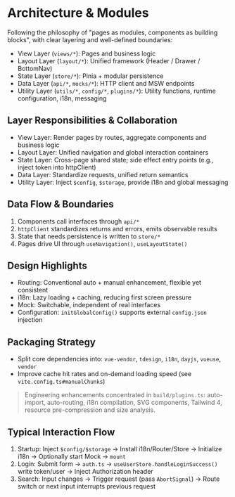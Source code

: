 # Architecture & Modules

Following the philosophy of "pages as modules, components as building blocks", with clear layering and well-defined boundaries:

- View Layer (`views/*`): Pages and business logic
- Layout Layer (`layout/*`): Unified framework (Header / Drawer / BottomNav)
- State Layer (`store/*`): Pinia + modular persistence
- Data Layer (`api/*`, `mocks/*`): HTTP client and MSW endpoints
- Utility Layer (`utils/*`, `config/*`, `plugins/*`): Utility functions, runtime configuration, i18n, messaging

## Layer Responsibilities & Collaboration

- View Layer: Render pages by routes, aggregate components and business logic
- Layout Layer: Unified navigation and global interaction containers
- State Layer: Cross-page shared state; side effect entry points (e.g., inject token into httpClient)
- Data Layer: Standardize requests, unified return semantics
- Utility Layer: Inject `$config`, `$storage`, provide i18n and global messaging

## Data Flow & Boundaries

1. Components call interfaces through `api/*`
2. `httpClient` standardizes returns and errors, emits observable results
3. State that needs persistence is written to `store/*`
4. Pages drive UI through `useNavigation()`, `useLayoutState()`

## Design Highlights

- Routing: Conventional auto + manual enhancement, flexible yet consistent
- i18n: Lazy loading + caching, reducing first screen pressure
- Mock: Switchable, independent of real interfaces
- Configuration: `initGlobalConfig()` supports external `config.json` injection

## Packaging Strategy

- Split core dependencies into: `vue-vendor`, `tdesign`, `i18n`, `dayjs`, `vueuse`, `vendor`
- Improve cache hit rates and on-demand loading speed (see `vite.config.ts#manualChunks`)

> Engineering enhancements concentrated in `build/plugins.ts`: auto-import, auto-routing, i18n compilation, SVG components, Tailwind 4, resource pre-compression and size analysis.

## Typical Interaction Flow

1. Startup: Inject `$config/$storage` → Install i18n/Router/Store → Initialize i18n → Optionally start Mock → `mount`
2. Login: Submit form → `auth.ts` → `useUserStore.handleLoginSuccess()` write token/user → Inject Authorization header
3. Search: Input changes → Trigger request (pass `AbortSignal`) → Route switch or next input interrupts previous request